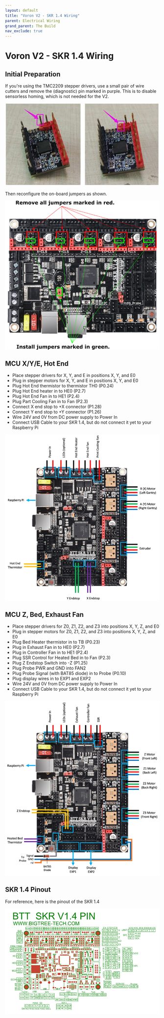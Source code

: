 ```yaml
---
layout: default
title: "Voron V2 - SKR 1.4 Wiring"
parent: Electrical Wiring
grand_parent: The Build
nav_exclude: true
---
```


# Voron V2 - SKR 1.4 Wiring

## Initial Preparation

If you're using the TMC2209 stepper drivers, use a small pair of wire cutters and remove the (diagnostic) pin marked in purple. This is to disable sensorless homing, which is not needed for the V2.

![SKR 1.4 TMC2209 diagnostics pin removal](./images/tmc2209-pin-removal.png)

Then reconfigure the on-board jumpers as shown.

![SKR 1.4 preparation](./images/skr14-preparation.png)

## MCU X/Y/E, Hot End

* Place stepper drivers for X, Y, and E in positions X, Y, and E0
* Plug in stepper motors for X, Y, and E in positions X, Y, and E0
* Plug Hot End thermistor to thermistor TH0 (P0.24)
* Plug Hot End heater in to HE0 (P2.7)
* Plug Hot End Fan in to HE1 (P2.4)
* Plug Part Cooling Fan in to Fan (P2.3)
* Connect X end stop to +X connector (P1.28)
* Connect Y end stop to +Y connector (P1.26)
* Wire 24V and 0V from DC power supply to Power In
* Connect USB Cable to your SKR 1.4, but do not connect it yet to your Raspberry Pi

![SKR 1.4 MCU XYE](./images/v2-skr14-mcu-xye.png)

## MCU Z, Bed, Exhaust Fan

* Place stepper drivers for Z0, Z1, Z2, and Z3 into positions X, Y, Z, and E0
* Plug in stepper motors for Z0, Z1, Z2, and Z3 into positions X, Y, Z, and E0
* Plug Bed Heater thermistor in to TB (P0.23)
* Plug in Exhaust Fan in to HE0 (P2.7)
* Plug in Controller Fan in to HE1 (P2.4)
* Plug SSR Control for Heated Bed in to Fan (P2.3)
* Plug Z Endstop Switch into -Z (P1.25)
* Plug Probe PWR and GND into FAN2
* Plug Probe Signal (with BAT85 diode) in to Probe (P0.10)
* Plug display wires in to EXP1 and EXP2
* Wire 24V and 0V from DC power supply to Power In
* Connect USB Cable to your SKR 1.4, but do not connect it yet to your Raspberry Pi

![SKR 1.4 MCU Z](./images/v2-skr14-mcu-z.png)

## SKR 1.4 Pinout

For reference, here is the pinout of the SKR 1.4

![SKR 1.4 Pinout](./images/SKR-V1.4-pinout.jpg)
